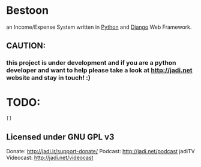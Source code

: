 # Bestoon
an Income/Expense System written in [Python](https://python.org) and [Django](https://djangoproject.com) Web Framework.

## CAUTION:
### this project is under development and if you are a python developer and want to help please take a look at http://jadi.net website and stay in touch! :)

# TODO:
	[]

## Licensed under GNU GPL v3

Donate: http://jadi.ir/support-donate/
Podcast: http://jadi.net/podcast
jadiTV Videocast: http://jadi.net/videocast
